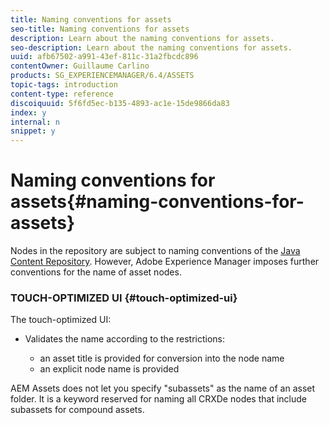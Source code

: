 ```yaml
---
title: Naming conventions for assets
seo-title: Naming conventions for assets
description: Learn about the naming conventions for assets.
seo-description: Learn about the naming conventions for assets.
uuid: afb67502-a991-43ef-811c-31a2fbcdc896
contentOwner: Guillaume Carlino
products: SG_EXPERIENCEMANAGER/6.4/ASSETS
topic-tags: introduction
content-type: reference
discoiquuid: 5f6fd5ec-b135-4893-ac1e-15de9866da83
index: y
internal: n
snippet: y
---
```


# Naming conventions for assets{#naming-conventions-for-assets}

Nodes in the repository are subject to naming conventions of the [Java Content Repository](../../sites/developing/using/the-basics.md#javacontentrepository). However, Adobe Experience Manager imposes further conventions for the name of asset nodes.

### TOUCH-OPTIMIZED UI {#touch-optimized-ui}

The touch-optimized UI:

* Validates the name according to the restrictions:

    * an asset title is provided for conversion into the node name
    * an explicit node name is provided

AEM Assets does not let you specify "subassets" as the name of an asset folder. It is a keyword reserved for naming all CRXDe nodes that include subassets for compound assets. 
